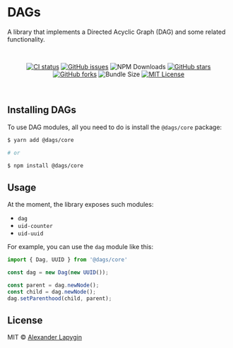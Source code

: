 # DAGs

A library that implements a Directed Acyclic Graph (DAG) and some related functionality.

<br>
  <p align="center">
    <a href="https://github.com/AlexanderLapygin/dags/actions?query=workflow%3Aci"><img alt="CI status" src="https://github.com/alexanderlapygin/dags/workflows/CI/badge.svg"></a>
    <a href="https://github.com/AlexanderLapygin/dags/issues"><img alt="GitHub issues" src="https://img.shields.io/github/issues/AlexanderLapygin/dags"></a>  
    <img alt="NPM Downloads" src="https://img.shields.io/npm/dm/@dags/core.svg?style=flat"/>
    <a href="https://github.com/AlexanderLapygin/dags/stargazers"><img alt="GitHub stars" src="https://img.shields.io/github/stars/AlexanderLapygin/dags"></a>  
    <a href="https://github.com/AlexanderLapygin/dags/network"><img alt="GitHub forks" src="https://img.shields.io/github/forks/AlexanderLapygin/dags"></a>
    <img alt="Bundle Size" src="https://badgen.net/bundlephobia/minzip/@dags/core"/>
    <a href="https://github.com/AlexanderLapygin/dags/blob/master/LICENSE"><img alt="MIT License" src="https://img.shields.io/github/license/AlexanderLapygin/dags"></a>
  </p>
<br />

## Installing DAGs

To use DAG modules, all you need to do is install the `@dags/core` package:

```sh
$ yarn add @dags/core

# or

$ npm install @dags/core
```

## Usage

At the moment, the library exposes such modules:

- `dag`
- `uid-counter`
- `uid-uuid`

For example, you can use the `dag` module like this:

```ts
import { Dag, UUID } from '@dags/core'

const dag = new Dag(new UUID());

const parent = dag.newNode();
const child = dag.newNode();
dag.setParenthood(child, parent);
```
## License

MIT © [Alexander Lapygin](https://github.com/AlexanderLapygin)
